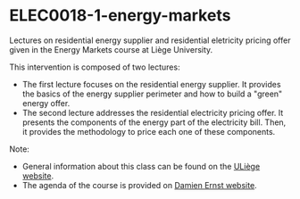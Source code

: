 # ELEC0018-1-energy-markets
Lectures on residential energy supplier and residential eletricity pricing offer given in the Energy Markets course at Liège University.

This intervention is composed of two lectures:
* The first lecture focuses on the residential energy supplier. It provides the basics of the energy supplier perimeter and how to build a "green" energy offer.
* The second lecture addresses the residential electricity pricing offer. It presents the components of the energy part of the electricity bill. Then, it provides the methodology to price each one of these components.

Note:
* General information about this class can be found on the [ULiège website](https://www.programmes.uliege.be/cocoon/20202021/en/cours/ELEC0018-1.html). 
* The agenda of the course is provided on [Damien Ernst website](http://blogs.ulg.ac.be/damien-ernst/teaching/elec0018-1-energy-markets/).
